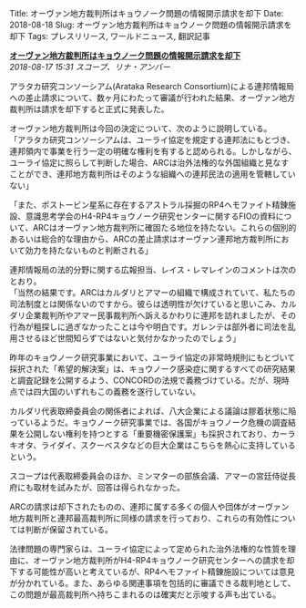 Title: オーヴァン地方裁判所はキョウノーク問題の情報開示請求を却下
Date: 2018-08-18
Slug: オーヴァン地方裁判所はキョウノーク問題の情報開示請求を却下
Tags: プレスリリース, ワールドニュース, 翻訳記事

<p class="lead"><strong><a href="https://community.eveonline.com/news/news-channels/world-news/orvanne-district-court-rejects-capsuleer-kyonoke-request/">オーヴァン地方裁判所はキョウノーク問題の情報開示請求を却下</a></strong><br/>
<em>2018-08-17 15:31 スコープ、リナ・アンバー</em></p>
<p>アラタカ研究コンソーシアム(Arataka Research Consortium)による連邦情報局への差止請求について、数ヶ月にわたって審議が行われた結果、オーヴァン地方裁判所は請求を却下すると正式に発表した。</p>
<p>オーヴァン地方裁判所は今回の決定について、次のように説明している。<br/>
「アラタカ研究コンソーシアムは、ユーライ協定を規定する連邦法にもとづき、連邦領内で事業を行う一定の明確な権利を有すると認められる。しかしながら、ユーライ協定に照らして判断した場合、ARCは治外法権的な外国組織と見なすことができ、連邦地方裁判所はそのような組織への連邦民法の適用を管轄していない」</p>
<p>「また、ポストービン星系に存在するアストラル採掘のRP4ヘモファイト精錬施設、意識思考学会のH4-RP4キョウノーク研究センターに関するFIOの資料について、ARCはオーヴァン地方裁判所に確固たる地位を持たない。これらの個別的あるいは総合的な理由から、ARCの差止請求はオーヴァン連邦地方裁判所において効力を持たないものと判断される」</p>
<p>連邦情報局の法的分野に関する広報担当、レイス・レマレインのコメントは次のとおり。<br/>
「当然の結果です。ARCはカルダリとアマーの組織で構成されていて、私たちの司法制度とは関係ないのですから。彼らは透明性が欠けていると思いこみ、カルダリ企業裁判所やアマー民事裁判所へ訴えるかわりに連邦を訪れましたが、その行為が粗探しに過ぎなかったことは今や明白です。ガレンテは部外者に司法を乱用させるほど世間知らずではないと気付かなかったのでしょう」</p>
<p>昨年のキョウノーク研究事業において、ユーライ協定の非常時規則にもとづいて採択された「希望的解決案」は、キョウノーク感染症に関するすべての研究結果と調査記録を公開するよう、CONCORDの法規で義務づけている。だが、現時点では四大国のいずれもこの義務を遂行していない。</p>
<p>カルダリ代表取締委員会の関係者によれば、八大企業による議論は膠着状態に陥っているようだ。キョウノーク研究事業では、各国がキョウノーク危機の調査結果を公開しない権利を持つとする「重要機密保護案」も採択されており、カーラキオタ、ライダイ、スクーベスタなどの巨大企業はこちらを熱心に支持しているという。</p>
<p>スコープは代表取締委員会のほか、ミンマターの部族会議、アマーの宮廷侍従長府にも取材を試みたが、回答は得られなかった。</p>
<p>ARCの請求は却下されたものの、連邦に属する多くの個人や団体がオーヴァン地方裁判所と連邦最高裁判所に同様の請求を行っており、これらの有効性については判断が保留されている。</p>
<p>法律問題の専門家らは、ユーライ協定によって定められた治外法権的な性質を理由に、オーヴァン地方裁判所がH4-RP4キョウノーク研究センターへの請求を却下する可能性が高いと考えているが、RP4ヘモファイト精錬施設については意見が分かれている。また、あらゆる関連事項を包括的に審議できる裁判地として、この問題が最高裁判所へ持ちこまれるのは確実だと示唆する声も出ている。</p>

